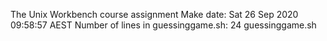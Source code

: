 The Unix Workbench course assignment
Make date: Sat 26 Sep 2020 09:58:57 AEST
Number of lines in guessinggame.sh:      24 guessinggame.sh
